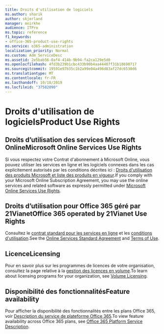 ```yaml
---
title: Droits d'utilisation de logiciels
ms.author: sharik
author: skjerland
manager: mnirkhe
audience: ITPro
ms.topic: reference
f1_keywords:
- office-365-product-use-rights
ms.service: o365-administration
localization_priority: Normal
ms.custom: Adm_ServiceDesc
ms.assetid: 2e5bab56-0af4-414b-9b94-fa2ca129e5d0
ms.openlocfilehash: 4fd3b239b1cbc433b90b4aa44407f31b18698717
ms.sourcegitcommit: 19591e97b35c1b2a99e04a496d83af27dc6530d6
ms.translationtype: MT
ms.contentlocale: fr-FR
ms.lasthandoff: 10/18/2019
ms.locfileid: "37582090"
---
```

# <a name="product-use-rights"></a><span data-ttu-id="813d8-102">Droits d'utilisation de logiciels</span><span class="sxs-lookup"><span data-stu-id="813d8-102">Product Use Rights</span></span>

## <a name="microsoft-online-services-use-rights"></a><span data-ttu-id="813d8-103">Droits d’utilisation des services Microsoft Online</span><span class="sxs-lookup"><span data-stu-id="813d8-103">Microsoft Online Services Use Rights</span></span>

<span data-ttu-id="813d8-104">Si vous respectez votre Contrat d'abonnement à Microsoft Online, vous pouvez utiliser les services en ligne et les logiciels connexes dans les cas explicitement autorisés par les conditions décrites ici : [Droits d'utilisation des produits Microsoft et liste des produits en vigueur](http://www.microsoftvolumelicensing.com/DocumentSearch.aspx?Mode=3&DocumentTypeId=37&ShowArchived=true).</span><span class="sxs-lookup"><span data-stu-id="813d8-104">If you comply with your Microsoft Online Subscription Agreement, you may use the online services and related software as expressly permitted under [Microsoft Online Services Use Rights](http://www.microsoftvolumelicensing.com/DocumentSearch.aspx?Mode=3&DocumentTypeId=37&ShowArchived=true).</span></span>
  
## <a name="office-365-operated-by-21vianet-use-rights"></a><span data-ttu-id="813d8-105">Droits d’utilisation pour Office 365 géré par 21Vianet</span><span class="sxs-lookup"><span data-stu-id="813d8-105">Office 365 operated by 21Vianet Use Rights</span></span>

<span data-ttu-id="813d8-106">Consultez le [contrat standard pour les services en ligne](http://www.21vbluecloud.com/office365/O365-AgreeWebDir/) et les [conditions d'utilisation](http://www.21vbluecloud.com/office365/O365-TOU/).</span><span class="sxs-lookup"><span data-stu-id="813d8-106">See the [Online Services Standard Agreement](http://www.21vbluecloud.com/office365/O365-AgreeWebDir/) and [Terms of Use](http://www.21vbluecloud.com/office365/O365-TOU/).</span></span>
  
## <a name="licensing"></a><span data-ttu-id="813d8-107">Licence</span><span class="sxs-lookup"><span data-stu-id="813d8-107">Licensing</span></span>

<span data-ttu-id="813d8-108">Pour en savoir plus sur les programmes de licences de votre organisation, consultez la page relative à la [gestion des licences en volume](https://go.microsoft.com/fwlink/?LinkId=393693).</span><span class="sxs-lookup"><span data-stu-id="813d8-108">To learn about licensing programs for your organization, see [Volume Licensing](https://go.microsoft.com/fwlink/?LinkId=393693).</span></span>
  
## <a name="feature-availability"></a><span data-ttu-id="813d8-109">Disponibilité des fonctionnalités</span><span class="sxs-lookup"><span data-stu-id="813d8-109">Feature availability</span></span>

<span data-ttu-id="813d8-110">Pour afficher la disponibilité des fonctionnalités entre les plans Office 365, voir [Description du service de plateforme Office 365](office-365-platform-service-description.md).</span><span class="sxs-lookup"><span data-stu-id="813d8-110">To view feature availability across Office 365 plans, see [Office 365 Platform Service Description](office-365-platform-service-description.md).</span></span>
  

